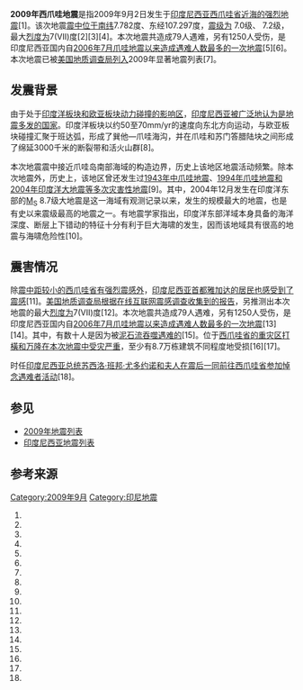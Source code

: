 **2009年西爪哇地震**是指2009年9月2日发生于[印度尼西亚](../Page/印度尼西亚.md "wikilink")[西爪哇省近海的强烈](../Page/西爪哇省.md "wikilink")[地震](../Page/地震.md "wikilink")\[1\]。该次地震[震中位于南纬](https://zh.wikipedia.org/wiki/震中 "wikilink")7.782度、东经107.297度，[震级为](https://zh.wikipedia.org/wiki/震级 "wikilink")
7.0级、
7.2级，最大[烈度为](https://zh.wikipedia.org/wiki/麦加利地震烈度 "wikilink")7(VII)度\[2\]\[3\]\[4\]。本次地震共造成79人遇难，另有1250人受伤，是印度尼西亚国内自[2006年7月爪哇地震以来造成遇难人数最多的一次地震](../Page/2006年7月爪哇地震.md "wikilink")\[5\]\[6\]。本次地震已被[美国地质调查局列入](https://zh.wikipedia.org/wiki/美国地质调查局 "wikilink")2009年显著地震列表\[7\]。

## 发震背景

由于处于[印度洋板块和](https://zh.wikipedia.org/wiki/印度洋板块 "wikilink")[欧亚板块动力碰撞的影响区](https://zh.wikipedia.org/wiki/欧亚板块 "wikilink")，[印度尼西亚被广泛地认为是地震多发的国家](../Page/印度尼西亚.md "wikilink")。印度洋板块以约50至70mm/yr的速度向东北方向运动，与欧亚板块碰撞汇聚于班达弧，形成了巽他—爪哇海沟，并在爪哇和苏门答腊陆块之间形成了绵延3000千米的断裂带和活火山群\[8\]。

本次地震震中接近爪哇岛南部海域的构造边界，历史上该地区地震活动频繁。除本次地震外，历史上，该地区曾还发生过[1943年中爪哇地震](https://zh.wikipedia.org/wiki/1943年中爪哇地震 "wikilink")、[1994年爪哇地震和](https://zh.wikipedia.org/wiki/1994年爪哇地震 "wikilink")[2004年印度洋大地震等多次灾害性地震](https://zh.wikipedia.org/wiki/2004年印度洋大地震 "wikilink")\[9\]。其中，2004年12月发生在印度洋东部的[M<sub>S</sub>](../Page/面波震级.md "wikilink")
8.7级大地震是这一海域有观测记录以来，发生的规模最大的地震，也是有史以来震级最高的地震之一。有地震学家指出，印度洋东部洋域本身具备的海洋深度、断层上下错动的特征十分有利于巨大海啸的发生，因而该地域具有很高的地震与海啸危险性\[10\]。

## 震害情况

除[震中距较小的](https://zh.wikipedia.org/wiki/震中距 "wikilink")[西爪哇省有强烈震感外](../Page/西爪哇省.md "wikilink")，[印度尼西亚首都](../Page/印度尼西亚.md "wikilink")[雅加达的居民也感受到了震感](../Page/雅加达.md "wikilink")\[11\]。[美国地质调查局根据](https://zh.wikipedia.org/wiki/美国地质调查局 "wikilink")[在线互联网震感调查收集到的报告](https://zh.wikipedia.org/wiki/你感觉到了吗？ "wikilink")，另推测出本次地震的最大[烈度为](https://zh.wikipedia.org/wiki/麦加利地震烈度 "wikilink")7(VII)度\[12\]。本次地震共造成79人遇难，另有1250人受伤，是印度尼西亚国内自[2006年7月爪哇地震以来造成遇难人数最多的一次地震](../Page/2006年7月爪哇地震.md "wikilink")\[13\]\[14\]。其中，有数十人是因为被[泥石流吞噬遇难的](../Page/泥石流.md "wikilink")\[15\]。位于[西爪哇省的重灾区](../Page/西爪哇省.md "wikilink")[打橫和](../Page/打橫.md "wikilink")[万隆在本次地震中受灾严重](https://zh.wikipedia.org/wiki/万隆 "wikilink")，至少有8.7万栋建筑不同程度地受损\[16\]\[17\]。

时任[印度尼西亚总统](../Page/印度尼西亚总统.md "wikilink")[苏西洛·班邦·尤多约诺和夫人在震后一同前往西爪哇省参加悼念遇难者活动](../Page/苏西洛·班邦·尤多约诺.md "wikilink")\[18\]。

## 参见

  - [2009年地震列表](https://zh.wikipedia.org/wiki/2009年地震列表 "wikilink")
  - [印度尼西亚地震列表](https://zh.wikipedia.org/wiki/印度尼西亚地震列表 "wikilink")

## 参考来源

[Category:2009年9月](https://zh.wikipedia.org/wiki/Category:2009年9月 "wikilink")
[Category:印尼地震](https://zh.wikipedia.org/wiki/Category:印尼地震 "wikilink")

1.

2.
3.
4.
5.
6.

7.

8.

9.
10.

11.

12.

13.
14.
15.

16.
17.

18.